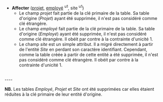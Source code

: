 <!-- Generated by Mocodo 4.0.2 -->

- **Affecter** (<ins>projet</ins>, <ins>employé</ins> <sup>u1</sup>, site <sup>u1</sup>)
  - Le champ _projet_ fait partie de la clé primaire de la table. Sa table d'origine (_Projet_) ayant été supprimée, il n'est pas considéré comme clé étrangère.
  - Le champ _employé_ fait partie de la clé primaire de la table. Sa table d'origine (_Employé_) ayant été supprimée, il n'est pas considéré comme clé étrangère. Il obéit par contre à la contrainte d'unicité 1.
  - Le champ _site_ est un simple attribut. Il a migré directement à partir de l'entité _Site_ en perdant son caractère identifiant. Cependant, comme la table créée à partir de cette entité a été supprimée, il n'est pas considéré comme clé étrangère. Il obéit par contre à la contrainte d'unicité 1.
<br>
----


**NB.** Les tables _Employé_, _Projet_ et _Site_ ont été supprimées car elles étaient réduites à la clé primaire de leur entité d'origine.
